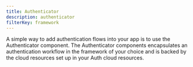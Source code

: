 ```yaml
---
title: Authenticator
description: authenticator
filterKey: framework
---
```


A simple way to add authentication flows into your app is to use the Authenticator component. The Authenticator components encapsulates an authentication workflow in the framework of your choice and is backed by the cloud resources set up in your Auth cloud resources.

<inline-fragment framework="react" src="~/ui/auth/fragments/react/authenticator.md"></inline-fragment>
<inline-fragment framework="angular" src="~/ui/auth/fragments/angular/authenticator.md"></inline-fragment>
<inline-fragment framework="vue" src="~/ui/auth/fragments/vue/authenticator.md"></inline-fragment>
<inline-fragment framework="ionic" src="~/ui/auth/fragments/ionic/authenticator.md"></inline-fragment>
<inline-fragment framework="react-native" src="~/ui/auth/fragments/react-native/authenticator.md"></inline-fragment>